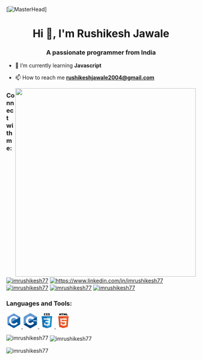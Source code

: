 [![MasterHead](https://media.licdn.com/dms/image/C4E16AQGMPAbxqeF3eQ/profile-displaybackgroundimage-shrink_350_1400/0/1647233320508?e=1678320000&v=beta&t=44lyTq_hVwVb6fWM5YL4L9vNgnkqGGM9u2zDUK2yleE)]
<h1 align="center">Hi 👋, I'm Rushikesh Jawale</h1>
<h3 align="center">A passionate programmer from India</h3>


- 🌱 I’m currently learning **Javascript**

- 📫 How to reach me **rushikeshjawale2004@gmail.com**
<img align="right" src="https://cdn.dribbble.com/users/1162077/screenshots/3848914/programmer.gif" alt="" height="500px" width="480px">
<h3 align="left">Connect with me:</h3>
<p align="left">
<a href="https://twitter.com/imrushikesh77" target="blank"><img align="center" src="https://raw.githubusercontent.com/rahuldkjain/github-profile-readme-generator/master/src/images/icons/Social/twitter.svg" alt="imrushikesh77" height="30" width="40" /></a>
<a href="https://linkedin.com/in/https://www.linkedin.com/in/imrushikesh77" target="blank"><img align="center" src="https://raw.githubusercontent.com/rahuldkjain/github-profile-readme-generator/master/src/images/icons/Social/linked-in-alt.svg" alt="https://www.linkedin.com/in/imrushikesh77" height="30" width="40" /></a>
<a href="https://www.codechef.com/users/imrushikesh77" target="blank"><img align="center" src="https://cdn.jsdelivr.net/npm/simple-icons@3.1.0/icons/codechef.svg" alt="imrushikesh77" height="30" width="40" /></a>
<a href="https://www.hackerrank.com/imrushikesh77" target="blank"><img align="center" src="https://raw.githubusercontent.com/rahuldkjain/github-profile-readme-generator/master/src/images/icons/Social/hackerrank.svg" alt="imrushikesh77" height="30" width="40" /></a>
<a href="https://www.leetcode.com/imrushikesh77" target="blank"><img align="center" src="https://raw.githubusercontent.com/rahuldkjain/github-profile-readme-generator/master/src/images/icons/Social/leet-code.svg" alt="imrushikesh77" height="30" width="40" /></a>
</p>

<h3 align="left">Languages and Tools:</h3>
<p align="left"> <a href="https://www.cprogramming.com/" target="_blank" rel="noreferrer"> <img src="https://raw.githubusercontent.com/devicons/devicon/master/icons/c/c-original.svg" alt="c" width="40" height="40"/> </a> <a href="https://www.w3schools.com/cpp/" target="_blank" rel="noreferrer"> <img src="https://raw.githubusercontent.com/devicons/devicon/master/icons/cplusplus/cplusplus-original.svg" alt="cplusplus" width="40" height="40"/> </a> <a href="https://www.w3schools.com/css/" target="_blank" rel="noreferrer"> <img src="https://raw.githubusercontent.com/devicons/devicon/master/icons/css3/css3-original-wordmark.svg" alt="css3" width="40" height="40"/> </a> <a href="https://www.w3.org/html/" target="_blank" rel="noreferrer"> <img src="https://raw.githubusercontent.com/devicons/devicon/master/icons/html5/html5-original-wordmark.svg" alt="html5" width="40" height="40"/> </a> </p>

<p><img align="left" src="https://github-readme-stats.vercel.app/api/top-langs?username=imrushikesh77&show_icons=true&locale=en&layout=compact" alt="imrushikesh77" /></p>

<p>&nbsp;<img align="center" src="https://github-readme-stats.vercel.app/api?username=imrushikesh77&show_icons=true&locale=en" alt="imrushikesh77" /></p>

<p><img align="center" src="https://github-readme-streak-stats.herokuapp.com/?user=imrushikesh77&" alt="imrushikesh77" /></p>
